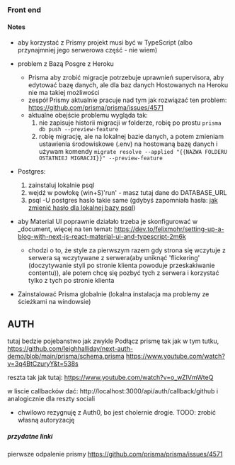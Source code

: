 ### Front end

#### Notes 



- aby korzystać z Prismy projekt musi być w TypeScript (albo przynajmniej jego serwerowa część - nie wiem)
- problem z Bazą Posgre z Heroku
    - Prisma aby zrobić migracje potrzebuje uprawnień supervisora, aby edytować bazę danych, ale dla baz danych Hostowanych na Heroku nie ma takiej możliwości
    - zespół Prismy aktualnie pracuje nad tym jak rozwiązać ten problem: https://github.com/prisma/prisma/issues/4571
    - aktualne obejście problemu wygląda tak:
        1. nie zapisuje historii migracji w folderze, robię po prostu  `prisma db push --preview-feature` 
        2. robię migrację, ale na lokalnej bazie danych, a potem zmieniam ustawienia środowiskowe (.env) na hostowaną bazę danych i używam komendy `migrate resolve --applied "{{NAZWA FOLDERU OSTATNIEJ MIGRACJI}}" --preview-feature`
- Postgres:
    1. zainstaluj lokalnie psql
    2. wejdź w powłokę (win+S)'run' - masz tutaj dane do DATABASE_URL
    2. psql -U postgres
       haslo takie same (gdybyś zapomniała hasła: [jak zmienić hasło dla lokalnej bazy psql](https://stackoverflow.com/a/10846346/11889232))
               
- aby Material UI poprawnie działało trzeba je skonfigurować w _document, więcej na ten temat: https://dev.to/felixmohr/setting-up-a-blog-with-next-js-react-material-ui-and-typescript-2m6k
    -  chodzi o to, że style za pierwszym razem gdy strona się wczytuje z serwera są wczytywane z serwera(aby uniknąć 'flickering' (doczytywanie styli po stronie klienta powoduje przeskakiwanie contentu)), ale potem chcę się pozbyć tych z serwera i korzystać tylko z tych po stronie klienta
- Zainstalować Prisma globalnie (lokalna instalacja ma problemy ze ścieżkami na windowsie)

## AUTH
tutaj bedzie pojebanstwo jak zwykle
Podłącz prismę tak jak w tym tutku, https://github.com/leighhalliday/next-auth-demo/blob/main/prisma/schema.prisma
https://www.youtube.com/watch?v=3q4BtCzuryY&t=538s

reszta tak jak tutaj: https://www.youtube.com/watch?v=o_wZIVmWteQ

w liscie callbacków dać:
http://localhost:3000/api/auth/callback/github
i analogicznie dla reszty sociali
- chwilowo rezygnuję z Auth0, bo jest cholernie drogie. TODO: zrobić własną autoryzację

##### przydatne linki
pierwsze odpalenie prismy
https://github.com/prisma/prisma/issues/4571


